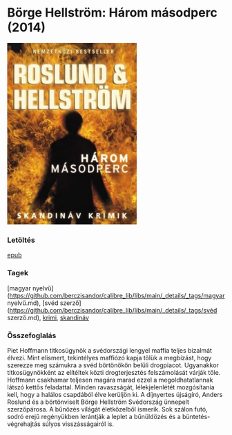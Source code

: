 # <a name="id_680">Börge Hellström: Három másodperc (2014)</a>
<img src="https://github.com/BercziSandor/calibre_lib/raw/main/libs/main/Borge%20Hellstrom/Harom%20masodperc%20%28680%29/cover.jpg" alt="cover" width="300"/>

### Letöltés
[epub](https://github.com/BercziSandor/calibre_lib/raw/main/libs/main/Borge%20Hellstrom/Harom%20masodperc%20%28680%29/Harom%20masodperc%20-%20Borge%20Hellstrom.epub)

### Tagek
[magyar nyelvű](https://github.com/berczisandor/calibre_lib/libs/main/_details/_tags/magyar nyelvű.md), [svéd szerző](https://github.com/berczisandor/calibre_lib/libs/main/_details/_tags/svéd szerző.md), [krimi](https://github.com/berczisandor/calibre_lib/libs/main/_details/_tags/krimi.md), [skandináv](https://github.com/berczisandor/calibre_lib/libs/main/_details/_tags/skandináv.md)

### Összefoglalás
<div>
<p>Piet Hoffmann titkosügynök a svédországi lengyel maffia teljes bizalmát élvezi. Mint elismert, tekintélyes maffiózó kapja tőlük a megbízást, hogy szerezze meg számukra a svéd börtönökön belüli drogpiacot. Ugyanakkor titkosügynökként az elítéltek közti drogterjesztés felszámolását várják tőle. Hoffmann csakhamar teljesen magára marad ezzel a megoldhatatlannak látszó kettős feladattal. Minden ravaszságát, lélekjelenlétét mozgósítania kell, hogy a halálos csapdából élve kerüljön ki. A díjnyertes újságíró, Anders Roslund és a börtönviselt Börge Hellström Svédország ünnepelt szerzőpárosa. A bűnözés világát életközelből ismerik. Sok szálon futó, sodró erejű regényükben lerántják a leplet a bűnüldözés és a büntetés-végrehajtás súlyos visszásságairól is.</p></div>



